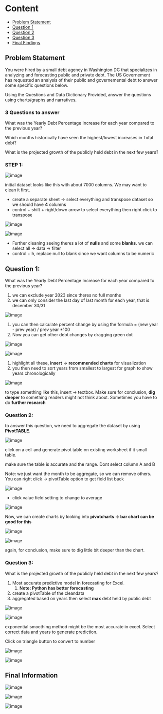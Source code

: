 # Content
- [Problem Statement](#Problem-Statement)
- [Question 1](#Question-1)
- [Question 2](#Question-2)
- [Question 3](#Question-3)
- [Final Findings](#Final-Findings)

## Problem Statement

You were hired by a small debt agency in Washington DC that specializes in analyzing and forecasting public and private debt.
The US Governement has requested an analysis of their public and governemental debt to answer some specific questions below.

Using the Questions and Data Dictionary Provided, answer the questions using charts/graphs and narratives.

### 3 Questions to answer

What was the Yearly Debt Percentage Increase for each year compared to the previous year?

Which months historically have seen the highest/lowest increases in Total debt?

What is the projected growth of the publicly held debt in the next few years?

### STEP 1:

![image](https://github.com/user-attachments/assets/2952e675-a119-4633-a1c5-ce7fe899f64a)

initial dataset looks like this with about 7000 columns. We may want to clean it first.

- create a separate sheet → select everything and transpose dataset so we should have **4** columns
- control + shift + right/down arrow to select everything then right click to transpose

![image](https://github.com/user-attachments/assets/d8a6ad8b-8313-4d28-8105-aad605d4f476)

![image](https://github.com/user-attachments/assets/e948bee1-193b-4579-a495-7f45517824a3)

- Further cleaning seeing theres a lot of **nulls** and some **blanks**. we can select all → data → filter
- control + h, replace null to blank since we want columns to be numeric

## Question 1:

What was the Yearly Debt Percentage Increase for each year compared to the previous year?

1. we can exclude year 2023 since theres no full months
2. we can only consider the last day of last month for each year, that is december 30/31
   
![image](https://github.com/user-attachments/assets/c572991b-7436-4edf-a9f8-9b74d5745ce8)

   
1. you can then calculate percent change by using the formula = (new year - prev year) / prev year *100
2. Now you can get other debt changes by dragging green dot

![image](https://github.com/user-attachments/assets/b3028950-3dcc-4249-8ca6-b763ed23a02a)


![image](https://github.com/user-attachments/assets/8535231a-8e99-4f04-b1e0-eec18aebb4da)


1. highlight all these, **insert** → **recommended charts** for visualization
2. you then need to sort years from smallest to largest for graph to show years chronologically

![image](https://github.com/user-attachments/assets/9485c704-ee6b-4520-bc62-1193e8b80ca9)


to type something like this, insert → textbox. Make sure for conclusion, **dig deeper** to something readers might not think about. Sometimes you have to do **further research**

### Question 2:

to answer this question, we need to aggregate the dataset by using **PivotTABLE.**

![image](https://github.com/user-attachments/assets/df531425-cc4a-4664-b1c9-b03e7cba19ff)


click on a cell and generate pivot table on existing worksheet if it small table.

make sure the table is accurate and the range. Dont select column A and B

Note: we just want the month to be aggregate, so we can remove others. You can right click → pivotTable option to get field list back

![image](https://github.com/user-attachments/assets/be0a1d10-e05a-4afa-9b6a-555b04bd72c0)

- click value field setting to change to average

![image](https://github.com/user-attachments/assets/d6d0a646-6a0a-4b72-946e-279b6b50dbea)


Now, we can create charts by looking into **pivotcharts → bar chart can be good for this**

![image](https://github.com/user-attachments/assets/cb7f58f3-f017-45ee-9235-a5c06a47978b)


![image](https://github.com/user-attachments/assets/306c6628-9bbb-4dd2-ae62-e28ab3b951db)

again, for conclusion, make sure to dig little bit deeper than the chart.

### Question 3:

What is the projected growth of the publicly held debt in the next few years?

1. Most accurate predictive model in forecasting for Excel. 
    1. **Note: Python has better forecasting**
2. create a pivotTable of the cleandata
3. aggregated based on years then select **max** debt held by public debt

![image](https://github.com/user-attachments/assets/30860515-a66b-451e-9d16-152f7cf721fc)

![image](https://github.com/user-attachments/assets/05639ea9-848a-419a-b61c-dfdf5c09772a)

exponential smoothing method might be the most accurate in excel. Select correct data and years to generate prediction.

Click on triangle button to convert to number

![image](https://github.com/user-attachments/assets/ca6dcb8a-7e98-4749-ab25-0a2c8b7c02ae)

![image](https://github.com/user-attachments/assets/a726634a-6faa-48ce-813b-fd803277eb51)

## Final Information

![image](https://github.com/user-attachments/assets/d14bc676-d28e-47b8-b45e-64035e49a8c0)

![image](https://github.com/user-attachments/assets/67e41563-4adb-4edc-8bf0-a23227722f6a)

![image](https://github.com/user-attachments/assets/ce3032a6-1696-4825-847c-b15c336fbd41)
